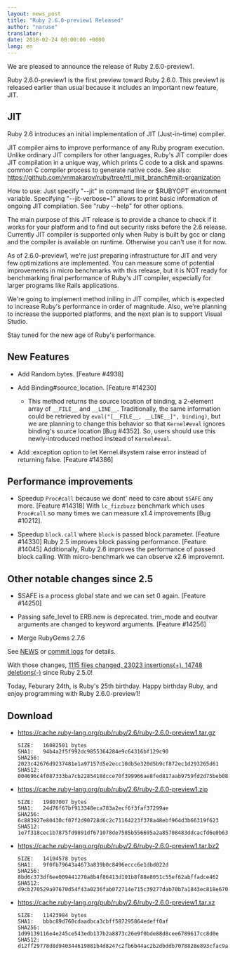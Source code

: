 ```yaml
---
layout: news_post
title: "Ruby 2.6.0-preview1 Released"
author: "naruse"
translator:
date: 2018-02-24 00:00:00 +0000
lang: en
---
```


We are pleased to announce the release of Ruby 2.6.0-preview1.

Ruby 2.6.0-preview1 is the first preview toward Ruby 2.6.0.
This preview1 is released earlier than usual because it includes an important new feature, JIT.

## JIT

Ruby 2.6 introduces an initial implementation of JIT (Just-in-time) compiler.

JIT compiler aims to improve performance of any Ruby program execution.
Unlike ordinary JIT compilers for other languages, Ruby's JIT compiler does JIT compilation in a unique way, which prints C code to a disk and spawns common C compiler process to generate native code.
See also: https://github.com/vnmakarov/ruby/tree/rtl_mjit_branch#mjit-organization

How to use: Just specify "--jit" in command line or $RUBYOPT environment variable.
Specifying "--jit-verbose=1" allows to print basic information of ongoing JIT compilation. See "ruby --help" for other options.

The main purpose of this JIT release is to provide a chance to check if it works for your platform and to find out security risks before the 2.6 release.
Currently JIT compiler is supported only when Ruby is built by gcc or clang and the compiler is available on runtime. Otherwise you can't use it for now.

As of 2.6.0-preview1, we're just preparing infrastructure for JIT and very few optimizations are implemented.
You can measure some of potential improvements in micro benchmarks with this release, but it is NOT ready for benchmarking final performance of Ruby's JIT compiler, especially for larger programs like Rails applications.

We're going to implement method iniling in JIT compiler, which is expected to increase Ruby's performance in order of magnitude.
Also, we're planning to increase the supported platforms, and the next plan is to support Visual Studio.

Stay tuned for the new age of Ruby's performance.

## New Features

* Add Random.bytes. [Feature #4938]

* Add Binding#source_location.  [Feature #14230]
  * This method returns the source location of binding, a 2-element array of `__FILE__` and `__LINE__`.  Traditionally, the same information could be retrieved by `eval("[__FILE__, __LINE__]", binding)`, but we are planning to change this behavior so that `Kernel#eval` ignores binding's source location [Bug #4352].  So, users should use this newly-introduced method instead of `Kernel#eval`.

* Add :exception option to let Kernel.#system raise error instead of returning false. [Feature #14386]

## Performance improvements

* Speedup `Proc#call` because we dont' need to care about `$SAFE` any more.
  [Feature #14318]
  With `lc_fizzbuzz` benchmark which uses `Proc#call` so many times we can measure
  x1.4 improvements [Bug #10212].

* Speedup `block.call` where `block` is passed block parameter. [Feature #14330]
  Ruby 2.5 improves block passing performance. [Feature #14045]
  Additionally, Ruby 2.6 improves the performance of passed block calling.
  With micro-benchmark we can observe x2.6 improvemnt.

## Other notable changes since 2.5

* $SAFE is a process global state and we can set 0 again. [Feature #14250]

* Passing safe_level to ERB.new is deprecated. trim_mode and eoutvar arguments are changed to keyword arguments. [Feature #14256]

* Merge RubyGems 2.7.6

See [NEWS](https://github.com/ruby/ruby/blob/v2_6_0_preview1/NEWS)
or [commit logs](https://github.com/ruby/ruby/compare/v2_5_0...v2_6_0_preview1)
for details.

With those changes,
[1115 files changed, 23023 insertions(+), 14748 deletions(-)](https://github.com/ruby/ruby/compare/v2_5_0...v2_6_0_preview1)
since Ruby 2.5.0!

Today, Feburary 24th, is Ruby's 25th birthday.
Happy birthday Ruby, and enjoy programming with Ruby 2.6.0-preview1!

## Download

* <https://cache.ruby-lang.org/pub/ruby/2.6/ruby-2.6.0-preview1.tar.gz>

      SIZE:   16082501 bytes
      SHA1:   94b4a2f5f992dc9855364284e9c64316bf129c90
      SHA256: 2023c42676d9237481e1a97157d5e2ecc10db5e320d5b9cf872ec1d293265d61
      SHA512: 004696c4f087333ba7cb2285418dcce70f399966ae8fed817aab9759fd2d75beb088c4aeb294fcd4260112e8422f490cd4dbdfce402d73f96bb679b8bb3e1607

* <https://cache.ruby-lang.org/pub/ruby/2.6/ruby-2.6.0-preview1.zip>

      SIZE:   19807007 bytes
      SHA1:   24d76f67bf913348eca783a2ecf6f3faf37299ae
      SHA256: 6c883927e80430cf07f2d90728d6c2c71164223f378a48ebf964d3b66319f623
      SHA512: 1e7f318cec1b7875fd9891df671078de7585b556695a2a85708483ddcacfd6e0b63b70ec2535e92ff981b4f72063721ed552df49688e066666fcd7ae520ae667

* <https://cache.ruby-lang.org/pub/ruby/2.6/ruby-2.6.0-preview1.tar.bz2>

      SIZE:   14104578 bytes
      SHA1:   9f0fb79643a4673a839b0c8496eccc6e1dbd022d
      SHA256: 8bd6c373df6ee009441270a8b4f86413d101b8f88e8051c55ef62abffadce462
      SHA512: d9cb270529a97670d54f43a0236fab072714e715c39277dab70b7a1843ec818e6700e47e1384c7256f9e0ae41ab2c0b768a0de38a5ecf4f4fff5da6ef5ad4944

* <https://cache.ruby-lang.org/pub/ruby/2.6/ruby-2.6.0-preview1.tar.xz>

      SIZE:   11423984 bytes
      SHA1:   bbbc89d760cdaadbca3cbff587295864edeff0af
      SHA256: 1d99139116e4e245ce543edb137b2a8873c26e9f0bde88d8cee6789617cc8d0e
      SHA512: d12ff29778d8d940344619881b4d8247c2fb6b44ac2b2dbddb7078828e893cfac9a5a95b5588f0afdbed52bdb6dea95cff1b9ce3ad47dfa62209e97dab8810b6
